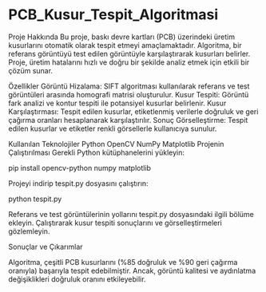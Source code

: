 # PCB_Kusur_Tespit_Algoritmasi
Proje Hakkında
Bu proje, baskı devre kartları (PCB) üzerindeki üretim kusurlarını otomatik olarak tespit etmeyi amaçlamaktadır. Algoritma, bir referans görüntüyü test edilen görüntüyle karşılaştırarak kusurları belirler. Proje, üretim hatalarını hızlı ve doğru bir şekilde analiz etmek için etkili bir çözüm sunar.

Özellikler
Görüntü Hizalama: SIFT algoritması kullanılarak referans ve test görüntüleri arasında homografi matrisi oluşturulur.
Kusur Tespiti: Görüntü fark analizi ve kontur tespiti ile potansiyel kusurlar belirlenir.
Kusur Karşılaştırması: Tespit edilen kusurlar, etiketlenmiş verilerle doğruluk ve geri çağırma oranları hesaplanarak karşılaştırılır.
Sonuç Görselleştirme: Tespit edilen kusurlar ve etiketler renkli görsellerle kullanıcıya sunulur.

Kullanılan Teknolojiler
Python
OpenCV
NumPy
Matplotlib
Projenin Çalıştırılması
Gerekli Python kütüphanelerini yükleyin:

pip install opencv-python numpy matplotlib

Projeyi indirip tespit.py dosyasını çalıştırın:

python tespit.py

Referans ve test görüntülerinin yollarını tespit.py dosyasındaki ilgili bölüme ekleyin.
Çalıştırarak kusur tespiti sonuçlarını ve görselleştirmeleri gözlemleyin.
 
Sonuçlar ve Çıkarımlar 

Algoritma, çeşitli PCB kusurlarını (%85 doğruluk ve %90 geri çağırma oranıyla) başarıyla tespit edebilmiştir. Ancak, görüntü kalitesi ve aydınlatma değişiklikleri doğruluk oranını etkileyebilir.
